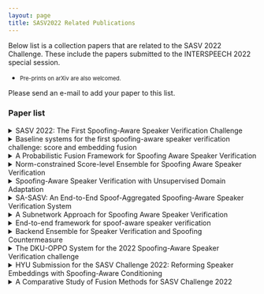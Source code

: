```yaml
---
layout: page
title: SASV2022 Related Publications
---
```


Below list is a collection papers that are related to the SASV 2022 Challenge.
These include the papers submitted to the INTERSPEECH 2022 special session.
- <div style="font-size:80%">Pre-prints on arXiv are also welcomed.

Please send an e-mail to add your paper to this list.

### Paper list

<details><summary>SASV 2022: The First Spoofing-Aware Speaker Verification Challenge</summary>
<div markdown="1">
- <div style="font-size:80%">Jee-weon Jung<sup>1,*</sup>, Hemlata Tak<sup>2,*</sup>, Hye-jin Shim<sup>3</sup>, Hee-Soo Heo<sup>1</sup>, Bong-Jin Lee<sup>1</sup>, Soo-Whan Chung<sup>1</sup>, Ha-Jin Yu<sup>3</sup>, Nicholas Evans<sup>2</sup>, and Tomi Kinnunen<sup>4</sup></div>
- <div style="font-size:80%"><sup>1</sup>Naver Corporation, South Korea, <sup>2</sup>EURECOM, Sophia Antipolis, France, <sup>3</sup>School of Computer Science, University of Seoul, South Korea, <sup>4</sup>University of Eastern Finland, Finland</div>
<div aria-hidden="true" aria-labelledby="bibtex-Jung2022SASV" class="modal fade" id="bibtex-Jung2022SASV" role="dialog" tabindex="-1" style="font-size:70%">
<pre>@inproceedings{Jung2022SASV,
    author = {Jung, Jee-weon and Tak, Hemlata and Shim, Hye-jin and Heo, Hee-Soo and Lee, Bong-Jin and Chung, Soo-Whan and Yu, Ha-Jin and Evans, Nicholas and Kinnunen, Tomi},
    title = {SASV 2022: The First Spoofing-Aware Speaker Verification Challenge},
    booktitle = {Proc. Interspeech (submitted)},
    year = {2022},
}
</pre>
</div>
</div>
</details>
<details><summary>Baseline systems for the first spoofing-aware speaker verification challenge: score and embedding fusion</summary>
<div markdown="1">
- <div style="font-size:80%">Hye-jin Shim<sup>1,*</sup>, Hemlata Tak<sup>2,*</sup> Xuechen Liu<sup>3,8</sup>, Hee-Soo Heo<sup>4</sup>, Jee-weon Jung<sup>4</sup>, Joon Son Chung<sup>5</sup>, Soo-Whan Chung<sup>4</sup>, Ha-Jin Yu<sup>1</sup>, Bong-Jin Lee<sup>4</sup>, Massimiliano Todisco<sup>2</sup>, Héctor Delgado<sup>6</sup>, Kong Aik Leeg<sup>7</sup>, Md Sahidullah<sup>8</sup>, Tomi Kinnunen<sup>3</sup>, Nicholas Evans<sup>2</sup></div>
- <div style="font-size:80%"><sup>1</sup>School of Computer Science, University of Seoul, South Korea, <sup>2</sup>EURECOM, Sophia Antipolis, France, <sup>3</sup>University of Eastern Finland, Finland, <sup>4</sup>Naver Corporation, South Korea, <sup>5</sup>KAIST, South Korea, <sup>6</sup>Nuance Communications, Spain, <sup>7</sup>A<sup>*</sup>STAR, Singapore, <sup>8</sup>Inria, France</div>
<div aria-hidden="true" aria-labelledby="bibtex-shim2022baseline" class="modal fade" id="bibtex-shim2022baseline" role="dialog" tabindex="-1" style="font-size:70%">
<pre>@inproceedings{shim2022baseline,
  author={Shim, Hye-jin and Tak, Hemlata and Liu, Xuechen and Heo, Hee-Soo and Jung, Jee-weon and Chung, Joon Son and Chung, Soo-Whan and Yu, Ha-Jin and Lee, Bong-Jin and Todisco, Massimiliano and Delgado, Héctor and Lee, Kong Aik and Sahidullah, Md and Kinnunen, Tomi and Evans, Nicholas},
  title={Baseline systems for the first spoofing-aware speaker verification challenge: score and embedding fusion},
  year=2022,
  booktitle={Proc. Speaker Odyssey Workshop (submitted)},
} 
</pre>
</div>
</div>
</details>

<details><summary>A Probabilistic Fusion Framework for Spoofing Aware Speaker Verification</summary>
<div markdown="1">
- <div style="font-size:80%">You Zhang, Ge Zhu, and Zhiyao Duan</div>
- <div style="font-size:80%">University of Rochester, USA</div>
<div aria-hidden="true" aria-labelledby="bibtex-zhang2022prob" class="modal fade" id="bibtex-zhang2022prob" role="dialog" tabindex="-1" style="font-size:70%">
<pre>@article{zhang2022prob,
  author={Zhang, You and Zhu, Ge and Duan, Zhiyao},
  title={A Probabilistic Fusion Framework for Spoofing Aware Speaker Verification},
  year={2022},
  journal={arXiv preprint arXiv:2202.05253}
}
</pre>
</div>
</div>
</details>

<details><summary>Norm-constrained Score-level Ensemble for Spoofing Aware Speaker Verification</summary>
<div markdown="1">
- <div style="font-size:80%">Peng Zhang, Peng Hu, Xueliang Zhang</div>
- <div style="font-size:80%">Elevoc Technology Co., Ltd, Shenzhen, China</div>
<div aria-hidden="true" aria-labelledby="bibtex-Zhang2022Norm" class="modal fade" id="bibtex-Zhang2022Norm" role="dialog" tabindex="-1" style="font-size:70%">
<pre>@inproceedings{Zhang2022Norm,
  author={Zhang, Peng and Hu, Peng and Zhang, Xueliang},
  title={Norm-constrained Score-level Ensemble for Spoofing Aware Speaker Verification},
  year=2022,
  booktitle={Proc. Interspeech (submitted)},
  }
</pre>
</div>
</div>
</details>

<details><summary>Spoofing-Aware Speaker Verification with Unsupervised Domain Adaptation</summary>
<div markdown="1">
- <div style="font-size:80%">Xuechen Liu<sup>1,2</sup>, Md Sahidullah<sup>2</sup>, Tomi Kinnunen<sup>1</sup></div>
- <div style="font-size:80%"><sup>1</sup>School of Computing, University of Eastern Finland, Joensuu, Finland <sup>2</sup>Université de Lorraine, CNRS, Inria, LORIA, F-54000, Nancy, France</div>
<div aria-hidden="true" aria-labelledby="bibtex-liu2022spoofing" class="modal fade" id="bibtex-liu2022spoofing" role="dialog" tabindex="-1" style="font-size:70%">
<pre>@inproceedings{liu2022spoofing,
  author={Liu, Xuechen and Sahidullah, Md and Kinnunen, Tomi},
  title={Spoofing-Aware Speaker Verification with Unsupervised Domain Adaptation},
  year=2022,
  booktitle={Proc. Speaker Odyssey (submitted)},
  }
</pre>
</div>
</div>
</details>

<details><summary>SA-SASV: An End-to-End Spoof-Aggregated Spoofing-Aware Speaker Verification System</summary>
<div markdown="1">
- <div style="font-size:80%">Zhongwei Teng<sup>1</sup>, Quchen Fu<sup>1</sup>, Jules White<sup>1</sup>, Maria E Powell<sup>2</sup>, and, Douglas C Schmidt<sup>1</sup></div>
- <div style="font-size:80%"><sup>1</sup>Dept. of Computer Science, Vanderbilt University <sup>2</sup>Dept. of Otolaryngology--Head and Neck Surgery, Vanderbilt University Medical Center</div>
<div aria-hidden="true" aria-labelledby="bibtex-teng2022sa" class="modal fade" id="bibtex-teng2022sa" role="dialog" tabindex="-1" style="font-size:70%">
<pre>@article{teng2022sa,
 title={SA-SASV: An End-to-End Spoof-Aggregated Spoofing-Aware Speaker Verification System},
 author={Teng, Zhongwei and Fu, Quchen and White, Jules and Powell, Maria E and Schmidt, Douglas C},
 journal={arXiv preprint arXiv:2203.06517},
 year={2022}
}
</pre>
</div>
</div>
</details>

<details><summary>A Subnetwork Approach for Spoofing Aware Speaker Verification</summary>
<div markdown="1">
- <div style="font-size:80%">Alexander Alenin, Nikita Torgashov, Anton Okhotnikov, Rostislav Makarov and Ivan Yakovlev</div>
- <div style="font-size:80%">ID R&D Inc.</div>
<div aria-hidden="true" aria-labelledby="bibtex-Alenin2022A" class="modal fade" id="bibtex-Alenin2022A" role="dialog" tabindex="-1" style="font-size:70%">
<pre>@inproceedings{Alenin2022A,
  author={Alenin, Alexander and Torgashov, Nikita and Okhotnikov, Anton and Makarov, Rostislav and Yakovlev, Ivan},
  title={A Subnetwork Approach for Spoofing Aware Speaker Verification},
  year=2022,
  booktitle={Proc. Interspeech (submitted)}
}
</pre>
</div>
</div>
</details>

<details><summary>End-to-end framework for spoof-aware speaker verification</summary>
<div markdown="1">
- <div style="font-size:80%">Woo Hyun Kang, Jahangir Alam, Abderrahim Fathan</div>
- <div style="font-size:80%">Computer Research Institute of Montreal (CRIM), Montreal (Quebec), Canada</div>
<div aria-hidden="true" aria-labelledby="bibtex-kang22sasv" class="modal fade" id="bibtex-kang22sasv" role="dialog" tabindex="-1" style="font-size:70%">
<pre>@inproceedings{kang22sasv,
 author={Kang, Woo Hyun and Alam, Jahangir and Fathan, Abderrahim},
 title={End-to-end framework for spoof-aware speaker verification},
 year=2022,
 booktitle={Proc. Interspeech (submitted)},
}
</pre>
</div>
</div>
</details>

<details><summary>Backend Ensemble for Speaker Verification and Spoofing Countermeasure</summary>
<div markdown="1">
- <div style="font-size:80%">Li Zhang, Yue Li, Huan Zhao, Lei Xie</div>
- <div style="font-size:80%">Audio, Speech and Language Processing Group (ASLP@NPU), School of Computer Science, Northwestern Polytechnical University (NPU), Xi'an, China</div>
<div aria-hidden="true" aria-labelledby="bibtex-li2022backend" class="modal fade" id="bibtex-li2022backend" role="dialog" tabindex="-1" style="font-size:70%">
<pre>@inproceedings{li2022backend,
  author={Zhang, Li and Li, Yue and Zhao, Huan and Xie, Lei},
  title={Backend Ensemble for Speaker Verification and Spoofing Countermeasure},
  year=2022,
  booktitle={Proc. Interspeech (submitted)},
  }
</pre>
</div>
</div>
</details>

<details><summary>The DKU-OPPO System for the 2022 Spoofing-Aware Speaker Verification challenge</summary>
<div markdown="1">
- <div style="font-size:80%">Xingming Wang, Xiaoyi Qin, Yikang Wang, Yunfei Xu, Ming Li</div>
- <div style="font-size:80%">School of Computer Science, Wuhan University, Wuhan, China
Data Science Research Center, Duke Kunshan University, Kunshan, China
Guangdong OPPO Mobile Telecommunications Corp., Ltd., Guangzhou, China</div>
<div aria-hidden="true" aria-labelledby="bibtex-dku2022sasv" class="modal fade" id="bibtex-dku2022sasv" role="dialog" tabindex="-1" style="font-size:70%">
<pre>@inproceedings{dku2022sasv,
  author={Wang, Xingming and Qin, Xiaoyi and Wang, Yikang and Xu, Yunfei and Li, Ming},
  title={The DKU-OPPO System for the 2022 Spoofing-Aware Speaker Verification challenge},
  year=2022,
  booktitle={Proc. Interspeech (submitted)},
  }
</pre>
</div>
</div>
</details>

<details><summary>HYU Submission for the SASV Challenge 2022: Reforming Speaker Embeddings with Spoofing-Aware Conditioning</summary>
<div markdown="1">
- <div style="font-size:80%">Jeong-Hwan Choi, Joon-Young Yang, Ye Rin Jeoung, and Joon-Hyuk Chang</div>
- <div style="font-size:80%">Hanyang University, South Korea</div>
<div aria-hidden="true" aria-labelledby="bibtex-choi2022hyu" class="modal fade" id="bibtex-choi2022hyu" role="dialog" tabindex="-1" style="font-size:70%">
<pre>@inproceedings{hyu_sasv_2022,
title={HYU submission for the SASV challenge 2022: Reforming speaker embeddings with spoofing-aware conditioning},
author={Choi, Jeong-Hwan and Yang, Joon-Young and Jeoung, Yerin and Chang, Joon-Hyuk},
booktitle={Proc. INTERSPEECH (submitted)},
year={2022}
}
</pre>
</div>
</div>
</details>

<details><summary>A Comparative Study of Fusion Methods for SASV Challenge 2022</summary>
<div markdown="1">
- <div style="font-size:80%">Petr Grinberg, Vladislav Shikhov</div>
- <div style="font-size:80%">Samsung R&D Institute Russia</div>
<div aria-hidden="true" aria-labelledby="bibtex-grinberg2022a" class="modal fade" id="bibtex-grinberg2022a" role="dialog" tabindex="-1" style="font-size:70%">
<pre>@article{grinberg2022a,
  author={Grinberg, Petr and Shikhov, Vladislav},
  title={A Comparative Study of Fusion Methods for SASV Challenge 2022},
  year={2022},
  journal={arXiv preprint arXiv:2203.16970}
}
</pre>
</div>
</div>
</details>
